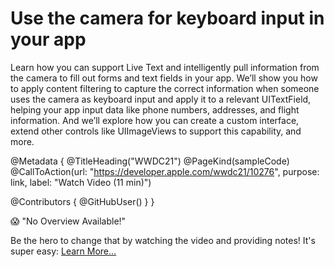 # Use the camera for keyboard input in your app

Learn how you can support Live Text and intelligently pull information from the camera to fill out forms and text fields in your app. We’ll show you how to apply content filtering to capture the correct information when someone uses the camera as keyboard input and apply it to a relevant UITextField, helping your app input data like phone numbers, addresses, and flight information. And we’ll explore how you can create a custom interface, extend other controls like UIImageViews to support this capability, and more.

@Metadata {
   @TitleHeading("WWDC21")
   @PageKind(sampleCode)
   @CallToAction(url: "https://developer.apple.com/wwdc21/10276", purpose: link, label: "Watch Video (11 min)")

   @Contributors {
      @GitHubUser(<replace this with your GitHub handle>)
   }
}

😱 "No Overview Available!"

Be the hero to change that by watching the video and providing notes! It's super easy:
 [Learn More…](https://wwdcnotes.github.io/WWDCNotes/documentation/wwdcnotes/contributing)
